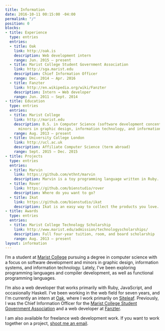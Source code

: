 ```yaml
---
title: Information
date: 2016-10-11 00:15:00 -04:00
permalink: "/"
position: 0
blocks:
- title: Experience
  type: entries
  entries:
  - title: Oak
    link: http://oak.is
    description: Web development intern
    range: Jun. 2015 – present
  - title: Marist College Student Government Association
    link: http://sga.marist.edu
    description: Chief Information Officer
    range: Dec. 2014 – Apr. 2016
  - title: Fanzter
    link: http://en.wikipedia.org/wiki/Fanzter
    description: Intern → Web developer
    range: Jun. 2011 – Sept. 2014
- title: Education
  type: entries
  entries:
  - title: Marist College
    link: http://marist.edu
    description: B.S. in Computer Science (software development concentration), with
      minors in graphic design, information technology, and information systems
    range: Aug. 2013 – present
  - title: University College London
    link: http://ucl.ac.uk
    description: Affiliate Computer Science (term abroad)
    range: Sept. 2015 – Dec. 2015
- title: Projects
  type: entries
  entries:
  - title: Marvin
    link: https://github.com/ethnt/marvin
    description: Marvin is a toy programming language written in Ruby.
  - title: Rover
    link: https://github.com/bienstudio/rover
    description: Where do you want to go?
  - title: Ikat
    link: https://github.com/bienstudio/ikat
    description: Ikat is an easy way to collect the products you love.
- title: Awards
  type: entries
  entries:
  - title: Marist College Technology Scholarship
    link: http://www.marist.edu/admission/technologyscholarships/
    description: Full four-year tuition, room, and board scholarship
    range: Aug. 2013 – present
layout: information
---
```


I’m a student at [Marist College](http://marist.edu) pursuing a degree in computer science with a focus on software development and minors in graphic design, information systems, and information technology. Lately, I've been exploring programming languages and compiler development, as well as functional programming languages.

I’m also a web developer that works primarily with Ruby, JavaScript, and occasionally Haskell. I’ve been working in the web field for seven years, and I'm currently an intern at [Oak](http://oak.is), where I work primarily on [Siteleaf](http://siteleaf.com). Previously, I was the Chief Information Officer for the [Marist College Student Government Association](http://sga.marist.edu) and a web developer at [Fanzter](http://en.wikipedia.org/wiki/Fanzter).

I am also available for freelance web development work. If you want to work together on a project, [shoot me an email](mailto:ethan.turkeltaub@gmail.com).
